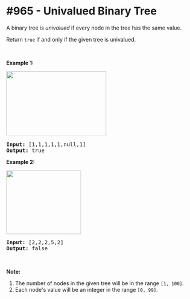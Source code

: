# \#965 - Univalued Binary Tree
<p>A binary tree is <em>univalued</em> if every node in the tree has the same value.</p>

<p>Return <code>true</code>&nbsp;if and only if the given tree is univalued.</p>

<p>&nbsp;</p>

<p><strong>Example 1:</strong></p>
<img alt="" src="https://assets.leetcode.com/uploads/2018/12/28/unival_bst_1.png" style="width: 265px; height: 172px;" />
<pre>
<strong>Input: </strong><span id="example-input-1-1">[1,1,1,1,1,null,1]</span>
<strong>Output: </strong><span id="example-output-1">true</span>
</pre>

<div>
<p><strong>Example 2:</strong></p>
<img alt="" src="https://assets.leetcode.com/uploads/2018/12/28/unival_bst_2.png" style="width: 198px; height: 169px;" />
<pre>
<strong>Input: </strong><span id="example-input-2-1">[2,2,2,5,2]</span>
<strong>Output: </strong><span id="example-output-2">false</span>
</pre>
</div>

<p>&nbsp;</p>

<p><strong>Note:</strong></p>

<ol>
	<li>The number of nodes in the given tree will be in the range <code>[1, 100]</code>.</li>
	<li>Each node&#39;s value will be an integer in the range <code>[0, 99]</code>.</li>
</ol>
